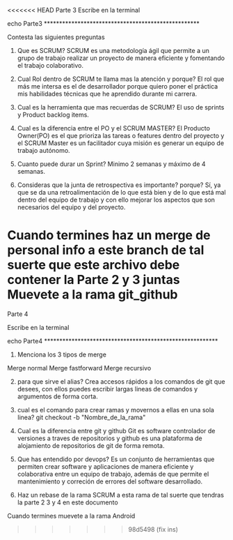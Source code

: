<<<<<<< HEAD
Parte 3
Escribe en la terminal 

echo Parte3 ***************************************************

Contesta las siguientes preguntas

1. Que es SCRUM?
SCRUM es una metodología ágil que permite a un grupo de trabajo realizar un proyecto de manera eficiente y fomentando el trabajo colaborativo.

2. Cual Rol dentro de SCRUM te llama mas la atención y porque?
El rol que más me intersa es el de desarrollador porque quiero poner el práctica mis habilidades técnicas que he aprendido durante mi carrera.

3. Cual es la herramienta que mas recuerdas de SCRUM?
El uso de sprints y Product backlog items.

4. Cual es la diferencia entre el PO y el SCRUM MASTER?
El Producto Owner(PO) es el que prioriza las tareas o features dentro del proyecto y el SCRUM Master es un facilitador cuya misión es generar un equipo de trabajo autónomo.

5. Cuanto puede durar un Sprint?
Minimo 2 semanas y máximo de 4 semanas.

6. Consideras que la junta de retrospectiva es importante? porque?
Sí, ya que se da una retroalimentación de lo que está bien y de lo que está mal dentro del equipo de trabajo y con ello mejorar los aspectos que son necesarios del equipo y del proyecto.

Cuando termines haz un merge de personal info a este branch
de tal suerte que este archivo debe contener la Parte 2 y 3 juntas 
Muevete a la rama git_github
=======
Parte 4

Escribe en la terminal

echo Parte4 *********************************************************

1. Menciona los 3 tipos de merge

Merge normal
Merge fastforward
Merge recursivo

2. para que sirve el alias?
Crea accesos rápidos a los comandos de git que desees, con ellos puedes escribir largas lineas de comandos y argumentos de forma corta.

3. cual es el comando para crear ramas y movernos a ellas en una sola linea?
git checkout -b "Nombre_de_la_rama"

3. Cual es la diferencia entre git y github
Git es software controlador de versiones a traves de repositorios y github es una plataforma de alojamiento de repositorios de git de forma remota.

4. Que has entendido por devops?
Es un conjunto de herramientas que permiten crear software y aplicaciones de manera eficiente y colaborativa entre un equipo de trabajo, además de que permite el mantenimiento y correción de errores del software desarrollado.

5. Haz un rebase de la rama SCRUM a esta rama
de tal suerte que tendras la parte 2 3 y 4 en este documento

Cuando termines muevete a la rama Android
>>>>>>> 98d5498 (fix ins)

